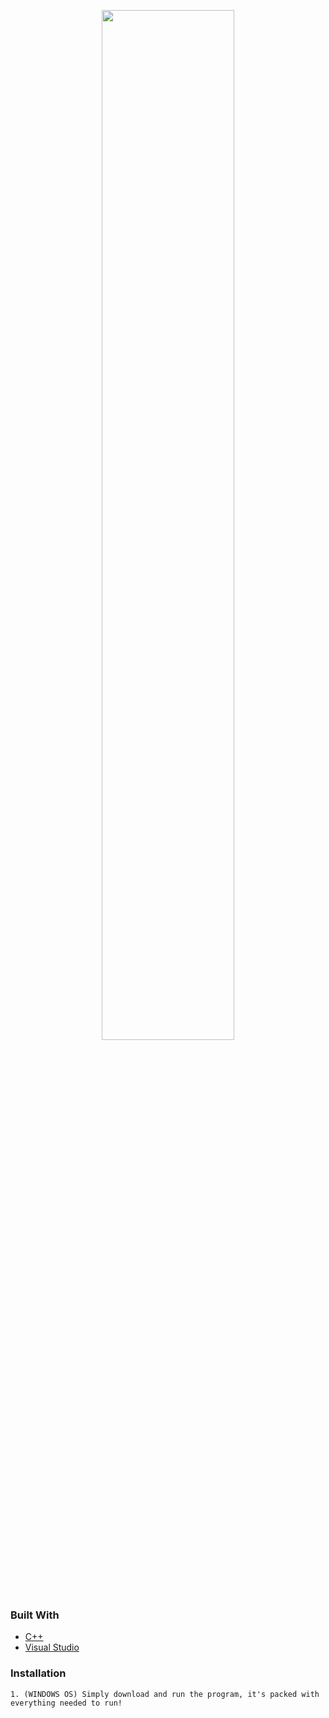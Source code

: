 <p align="center"><img width=65% src="https://user-images.githubusercontent.com/50333204/73767379-61f54180-4745-11ea-8342-02577c4fcff4.png"></p>

### Built With
* [C++](http://www.cplusplus.com/)
* [Visual Studio](https://visualstudio.microsoft.com/)


### Installation
```
1. (WINDOWS OS) Simply download and run the program, it's packed with everything needed to run!


